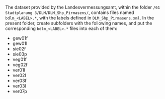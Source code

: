 The dataset provided by the Landesvermessungsamt, within the folder `/61 Stadtplanung 3/DLM/DLM_Shp_Pirmasens/`, contains files named `bdlm_<LABEL>.*`, with the labels defined in `DLM_Shp_Pirmasens.xml`.
In the present folder, create subfolders with the following names, and put the corresponding `bdlm_<LABEL>.*` files into each of them:
- gew01f
- gew01l
- sie02f
- sie03p
- veg01f
- veg02f
- ver01l
- ver02l
- ver03f
- ver03l
- ver07p
